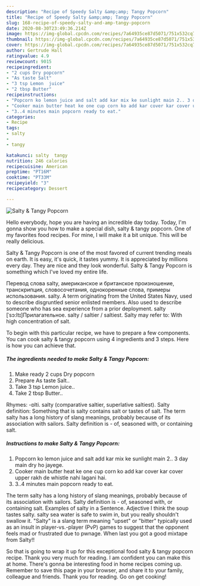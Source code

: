 ```yaml
---
description: "Recipe of Speedy Salty &amp;amp; Tangy Popcorn"
title: "Recipe of Speedy Salty &amp;amp; Tangy Popcorn"
slug: 168-recipe-of-speedy-salty-and-amp-tangy-popcorn
date: 2020-08-30T23:49:36.214Z
image: https://img-global.cpcdn.com/recipes/7a64935ce87d5071/751x532cq70/salty-tangy-popcorn-recipe-main-photo.jpg
thumbnail: https://img-global.cpcdn.com/recipes/7a64935ce87d5071/751x532cq70/salty-tangy-popcorn-recipe-main-photo.jpg
cover: https://img-global.cpcdn.com/recipes/7a64935ce87d5071/751x532cq70/salty-tangy-popcorn-recipe-main-photo.jpg
author: Gertrude Hall
ratingvalue: 4.9
reviewcount: 9015
recipeingredient:
- "2 cups Dry popcorn"
- "As taste Salt"
- "3 tsp Lemon  juice"
- "2 tbsp Butter"
recipeinstructions:
- "Popcorn ko lemon juice and salt add kar mix ke sunlight main 2.. 3 day main dry ho jayege."
- "Cooker main butter heat ke one cup corn ko add kar cover kar cover upper rakh de whistle nahi lagani hai."
- "3..4 minutes main popcorn ready to eat."
categories:
- Recipe
tags:
- salty
- 
- tangy

katakunci: salty  tangy 
nutrition: 246 calories
recipecuisine: American
preptime: "PT16M"
cooktime: "PT33M"
recipeyield: "3"
recipecategory: Dessert

---
```



![Salty &amp; Tangy Popcorn](https://img-global.cpcdn.com/recipes/7a64935ce87d5071/751x532cq70/salty-tangy-popcorn-recipe-main-photo.jpg)

Hello everybody, hope you are having an incredible day today. Today, I'm gonna show you how to make a special dish, salty &amp; tangy popcorn. One of my favorites food recipes. For mine, I will make it a bit unique. This will be really delicious.

Salty &amp; Tangy Popcorn is one of the most favored of current trending meals on earth. It is easy, it's quick, it tastes yummy. It is appreciated by millions every day. They are nice and they look wonderful. Salty &amp; Tangy Popcorn is something which I've loved my entire life.

Перевод слова salty, американское и британское произношение, транскрипция, словосочетания, однокоренные слова, примеры использования. salty. A term originating from the United States Navy, used to describe disgruntled senior enlisted members. Also used to describe someone who has sea experience from a prior deployment. salty [ˈsɔ:ltɪ]Прилагательное. salty / saltier / saltiest. Salty may refer to: With high concentration of salt.


To begin with this particular recipe, we have to prepare a few components. You can cook salty &amp; tangy popcorn using 4 ingredients and 3 steps. Here is how you can achieve that.

<!--inarticleads1-->

##### The ingredients needed to make Salty &amp; Tangy Popcorn:

1. Make ready 2 cups Dry popcorn
1. Prepare As taste Salt..
1. Take 3 tsp Lemon  juice..
1. Take 2 tbsp Butter..


Rhymes: -ɒlti. salty (comparative saltier, superlative saltiest). Salty definition: Something that is salty contains salt or tastes of salt. The term salty has a long history of slang meanings, probably because of its association with sailors. Salty definition is - of, seasoned with, or containing salt. 

<!--inarticleads2-->

##### Instructions to make Salty &amp; Tangy Popcorn:

1. Popcorn ko lemon juice and salt add kar mix ke sunlight main 2.. 3 day main dry ho jayege.
1. Cooker main butter heat ke one cup corn ko add kar cover kar cover upper rakh de whistle nahi lagani hai.
1. 3..4 minutes main popcorn ready to eat.


The term salty has a long history of slang meanings, probably because of its association with sailors. Salty definition is - of, seasoned with, or containing salt. Examples of salty in a Sentence. Adjective I think the soup tastes salty. salty sea water is safe to swim in, but you really shouldn&#39;t swallow it. &#34;Salty&#34; is a slang term meaning &#34;upset&#34; or &#34;bitter&#34; typically used as an insult in player-vs.-player (PvP) games to suggest that the opponent feels mad or frustrated due to pwnage. When last you got a good mixtape from Salty!! 

So that is going to wrap it up for this exceptional food salty &amp; tangy popcorn recipe. Thank you very much for reading. I am confident you can make this at home. There's gonna be interesting food in home recipes coming up. Remember to save this page in your browser, and share it to your family, colleague and friends. Thank you for reading. Go on get cooking!

